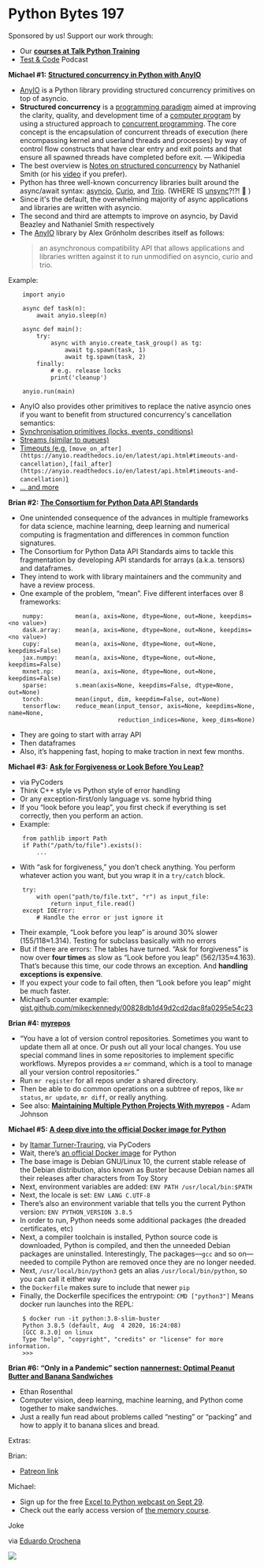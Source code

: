 # Python Bytes 197
Sponsored by us! Support our work through:

- Our [**courses at Talk Python Training**](https://training.talkpython.fm/)
- [Test & Code](https://testandcode.com/) Podcast

**Michael #1:** [**Structured concurrency in Python with AnyIO**](https://mattwestcott.co.uk/blog/structured-concurrency-in-python-with-anyio)

- [AnyIO](https://github.com/agronholm/anyio) is a Python library providing structured concurrency primitives on top of asyncio.
- **Structured concurrency** is a [programming paradigm](https://en.wikipedia.org/wiki/Programming_paradigm) aimed at improving the clarity, quality, and development time of a [computer program](https://en.wikipedia.org/wiki/Computer_program) by using a structured approach to [concurrent programming](https://en.wikipedia.org/wiki/Concurrent_computing). The core concept is the encapsulation of concurrent threads of execution (here encompassing kernel and userland threads and processes) by way of control flow constructs that have clear entry and exit points and that ensure all spawned threads have completed before exit. — Wikipedia
- The best overview is [Notes on structured concurrency](https://vorpus.org/blog/notes-on-structured-concurrency-or-go-statement-considered-harmful/) by Nathaniel Smith (or his [video](https://www.youtube.com/watch?v=oLkfnc_UMcE) if you prefer).
- Python has three well-known concurrency libraries built around the async/await syntax: [asyncio](https://docs.python.org/3/library/asyncio.html), [Curio](https://github.com/dabeaz/curio), and [Trio](https://github.com/python-trio/trio). (WHERE IS [unsync](https://asherman.io/projects/unsync.html)?!?! 🙂 )
- Since it's the default, the overwhelming majority of async applications and libraries are written with asyncio.
- The second and third are attempts to improve on asyncio, by David Beazley and Nathaniel Smith respectively
- The [AnyIO](https://github.com/agronholm/anyio) library by Alex Grönholm describes itself as follows:
    > an asynchronous compatibility API that allows applications and libraries written against it to run unmodified on asyncio, curio and trio.

Example:

```
    import anyio
    
    async def task(n):
        await anyio.sleep(n)
    
    async def main():
        try:
            async with anyio.create_task_group() as tg:
                await tg.spawn(task, 1)
                await tg.spawn(task, 2)
        finally:
            # e.g. release locks
            print('cleanup')
    
    anyio.run(main)
```

- AnyIO also provides other primitives to replace the native asyncio ones if you want to benefit from structured concurrency's cancellation semantics:
- [Synchronisation primitives (locks, events, conditions)](https://anyio.readthedocs.io/en/latest/synchronization.html)
- [Streams (similar to queues)](https://anyio.readthedocs.io/en/latest/streams.html)
- [Timeouts (e.g.](https://anyio.readthedocs.io/en/latest/api.html#timeouts-and-cancellation) `[move_on_after](https://anyio.readthedocs.io/en/latest/api.html#timeouts-and-cancellation)`[,](https://anyio.readthedocs.io/en/latest/api.html#timeouts-and-cancellation) `[fail_after](https://anyio.readthedocs.io/en/latest/api.html#timeouts-and-cancellation)`[)](https://anyio.readthedocs.io/en/latest/api.html#timeouts-and-cancellation)
- [... and more](https://anyio.readthedocs.io/en/latest/api.html)

**Brian #2:** [**The Consortium for Python Data API Standards**](https://data-apis.org/blog/announcing_the_consortium/)

- One unintended consequence of the advances in multiple frameworks for data science, machine learning, deep learning and numerical computing is fragmentation and differences in common function signatures.
- The Consortium for Python Data API Standards aims to tackle this fragmentation by developing API standards for arrays (a.k.a. tensors) and dataframes.  
- They intend to work with library maintainers and the community and have a review process.
- One example of the problem, “mean”. Five different interfaces over 8 frameworks:

```
    numpy:         mean(a, axis=None, dtype=None, out=None, keepdims=<no value>)
    dask.array:    mean(a, axis=None, dtype=None, out=None, keepdims=<no value>)
    cupy:          mean(a, axis=None, dtype=None, out=None, keepdims=False)
    jax.numpy:     mean(a, axis=None, dtype=None, out=None, keepdims=False)
    mxnet.np:      mean(a, axis=None, dtype=None, out=None, keepdims=False)
    sparse:        s.mean(axis=None, keepdims=False, dtype=None, out=None)
    torch:         mean(input, dim, keepdim=False, out=None)
    tensorflow:    reduce_mean(input_tensor, axis=None, keepdims=None, name=None,   
                               reduction_indices=None, keep_dims=None)
```

- They are going to start with array API
- Then dataframes
- Also, it’s happening fast, hoping to make traction in next few months.


**Michael #3:** [**Ask for Forgiveness or Look Before You Leap?**](https://switowski.com/blog/ask-for-permission-or-look-before-you-leap)

- via PyCoders
- Think C++ style vs Python style of error handling 
- Or any exception-first/only language vs. some hybrid thing
- If you “look before you leap”, you first check if everything is set correctly, then you perform an action.
- Example:

```
    from pathlib import Path
    if Path("/path/to/file").exists():
        ...
```

- With “ask for forgiveness,” you don’t check anything. You perform whatever action you want, but you wrap it in a `try/catch` block.

```
    try:
        with open("path/to/file.txt", "r") as input_file:
            return input_file.read()
    except IOError:
        # Handle the error or just ignore it
```

- Their example, “Look before you leap” is around 30% slower (155/118≈1.314). Testing for subclass basically with no errors
- But if there are errors: The tables have turned. “Ask for forgiveness” is now over **four times** as slow as “Look before you leap” (562/135≈4.163). That’s because this time, our code throws an exception. And **handling exceptions is expensive**.
- If you expect your code to fail often, then “Look before you leap” might be much faster.
- Michael’s counter example: [gist.github.com/mikeckennedy/00828db1d49d2cd2dac8fa0295e54c23](https://gist.github.com/mikeckennedy/00828db1d49d2cd2dac8fa0295e54c23)


**Brian #4:** [**myrepos**](https://myrepos.branchable.com/)

- “You have a lot of version control repositories. Sometimes you want to update them all at once. Or push out all your local changes. You use special command lines in some repositories to implement specific workflows. Myrepos provides a `mr` command, which is a tool to manage all your version control repositories.”
- Run `mr register` for all repos under a shared directory.
- Then be able to do common operations on a subtree of repos, like `mr status`, `mr update`, `mr diff`, or really anything.
- See also: [**Maintaining Multiple Python Projects With myrepos**](https://adamj.eu/tech/2020/04/02/maintaining-multiple-python-projects-with-myrepos/) **-** Adam Johnson


**Michael #5:** [**A deep dive into the official Docker image for Python**](https://pythonspeed.com/articles/official-python-docker-image/)

- by [Itamar Turner-Trauring](mailto:itamar@pythonspeed.com), via PyCoders
- Wait, there’s [an official Docker image](https://hub.docker.com/_/python) for Python
- The base image is Debian GNU/Linux 10, the current stable release of the Debian distribution, also known as Buster because Debian names all their releases after characters from Toy Story
- Next, environment variables are added: `ENV PATH /usr/local/bin:$PATH`
- Next, the locale is set: `ENV LANG C.UTF-8` 
- There’s also an environment variable that tells you the current Python version: `ENV PYTHON_VERSION 3.8.5` 
- In order to run, Python needs some additional packages (the dreaded certificates, etc)
- Next, a compiler toolchain is installed, Python source code is downloaded, Python is compiled, and then the unneeded Debian packages are uninstalled. Interestingly, The packages—`gcc` and so on—needed to compile Python are removed once they are no longer needed.
- Next, `/usr/local/bin/python3` gets an alias `/usr/local/bin/python`, so you can call it either way
- the `Dockerfile` makes sure to include that newer `pip`
- Finally, the Dockerfile specifices the entrypoint: `CMD ["python3"]` Means docker run launches into the REPL:
    
```
    $ docker run -it python:3.8-slim-buster
    Python 3.8.5 (default, Aug  4 2020, 16:24:08)
    [GCC 8.3.0] on linux
    Type "help", "copyright", "credits" or "license" for more information.
    >>> 
```

**Brian #6:** **“Only in a Pandemic” section**
[**nannernest: Optimal Peanut Butter and Banana Sandwiches**](https://www.ethanrosenthal.com/2020/08/25/optimal-peanut-butter-and-banana-sandwiches/)

- Ethan Rosenthal
- Computer vision, deep learning, machine learning, and Python come together to make sandwiches.
- Just a really fun read about problems called “nesting” or “packing” and how to apply it to banana slices and bread.

Extras:

Brian:

- [Patreon link](https://www.patreon.com/pythonbytes)

Michael:

- Sign up for the free [Excel to Python webcast on Sept 29](https://www.crowdcast.io/e/tips-and-techniques-to-move-from-excel-to-python).
- Check out the early access version of [the memory course](https://talkpython.fm/mem).

Joke

via [Eduardo Orochena](https://twitter.com/EduardoOrochena/status/1291427366867263489)

![](https://paper-attachments.dropbox.com/s_5445676B90B80E929E8439B748DE93536CF760170EF956F45AA1F48A2AD952B3_1598468369037_EelADOtWkAEVZ6o.png)
